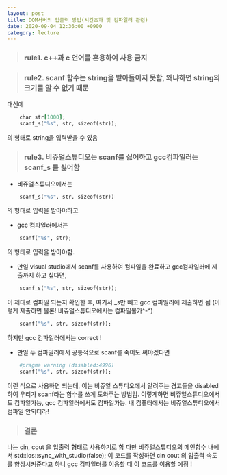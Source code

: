 ```yaml
---
layout: post
title: DOM서버의 입출력 방법(시간초과 및 컴파일러 관련)
date: 2020-09-04 12:36:00 +0900
category: lecture
---
```


> ### rule1. c++과 c 언어를 혼용하여 사용 금지

> ### rule2. scanf 함수는 string을 받아들이지 못함, 왜냐하면 string의 크기를 알 수 없기 때문
대신에
```ruby
    char str[1000];
    scanf_s("%s", str, sizeof(str));
```
의 형태로 string을 입력받을 수 있음

> ### rule3. 비쥬얼스튜디오는 scanf를 싫어하고 gcc컴파일러는 scanf_s 를 싫어함
* 비쥬얼스튜디오에서는
```ruby
    scanf_s("%s", str, sizeof(str))
```
의 형태로 입력을 받아야하고
* gcc 컴파일러에서는
```ruby
    scanf("%s", str);
```
의 형태로 입력을 받아야함.
* 만일 visual studio에서 scanf를 사용하여 컴파일을 완료하고 gcc컴파일러에 제출까지 하고 싶다면,
```ruby
    scanf_s("%s", str, sizeof(str));
```
이 제대로 컴파일 되는지 확인한 후, 여기서 _s만 빼고 gcc 컴파일러에 제출하면 됨
(이렇게 제출하면 물론! 비쥬얼스튜디오에서는 컴파일불가^-^)
```ruby
    scanf("%s", str, sizeof(str));
```
하지만 gcc 컴파일러에서는 correct !
* 만일 두 컴파일러에서 공통적으로 scanf를 죽어도 써야겠다면
```ruby
    #pragma warning (disabled:4996)
    scanf("%s", str, sizeof(str));
```
이런 식으로 사용하면 되는데,
이는 비쥬얼 스튜디오에서 알려주는 경고들을 disabled 하여 우리가 scanf라는 함수를 쓰게 도와주는 방법임.
이렇게하면 비쥬얼스튜디오에서도 컴파일가능, gcc 컴파일러에서도 컴파일가능.
내 컴퓨터에서는 비쥬얼스튜디오에서 컴파일 안되더라!

> ### 결론
나는
cin, cout 을 입출력 형태로 사용하기로 함
다만 비쥬얼스튜디오의 메인함수 내에서
std::ios::sync_with_studio(false);
이 코드를 작성하면 cin cout 의 입출력 속도를 향상시켜준다고 하니
gcc 컴파일러를 이용할 때 이 코드를 이용할 예정 !